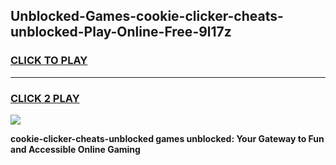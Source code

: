 
## Unblocked-Games-cookie-clicker-cheats-unblocked-Play-Online-Free-9l17z
<h3>
<a href="https://premium76.site?title=cookie-clicker-cheats-unblocked&ref=26A">CLICK TO PLAY</a></h3>
<hr>

<h3>
<a href="https://premium76.site?title=cookie-clicker-cheats-unblocked&ref=26A">CLICK 2 PLAY</a>
  
</h3>

<a href="https://premium76.site?title=cookie-clicker-cheats-unblocked&ref=26A"><img src="https://clearcache.store/games.png"></a>


**cookie-clicker-cheats-unblocked games unblocked: Your Gateway to Fun and Accessible Online Gaming**
